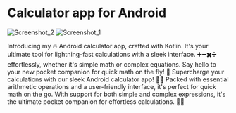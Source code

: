 # Calculator app for Android
![Screenshot_2](https://github.com/princeantonyno1/calculator/assets/148847362/308ae80f-6a44-409b-83ff-7e83f11dba9a)
![Screenshot_1](https://github.com/princeantonyno1/calculator/assets/148847362/13eb803f-73d5-4625-942f-27a364183f3c)

Introducing my 🔥 Android calculator app, crafted with Kotlin. It's your ultimate tool for lightning-fast calculations with a sleek interface. ➕➖✖️➗ effortlessly, whether it's simple math or complex equations. Say hello to your new pocket companion for quick math on the fly! 🚀
Supercharge your calculations with our sleek Android calculator app! 📱💡 Packed with essential arithmetic operations and a user-friendly interface, it's perfect for quick math on the go. With support for both simple and complex expressions, it's the ultimate pocket companion for effortless calculations. 🔢✨
